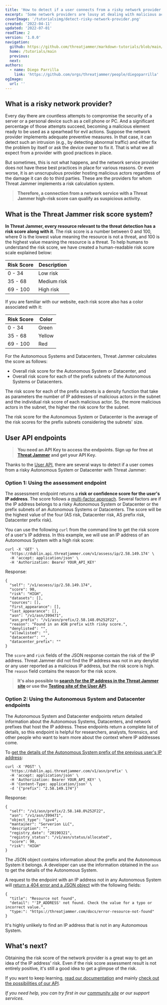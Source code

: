 ```yaml
---
title: 'How to detect if a user connects from a risky network provider'
excerpt: 'Some network providers are lousy at dealing with malicious actors on their network or data centers, but with Threat Jammer you can find out how prone an Autonomous System is to host them.'
coverImage: '/tutorialsimg/detect-risky-network-provider.png'
created: '2022-04-11'
updated: '2022-07-01'
readTime: 2
version: '1.0.0'
navigation:
  github: https://github.com/threatjammer/markdown-tutorials/blob/main/how-detect-user-connects-risky-network-provider.md
  home: /tutorials/main
  previous: 
  next: 
authors:
  - name: Diego Parrilla
    link: 'https://github.com/orgs/threatjammer/people/diegoparrilla'
ogImage:
  url: ''
---
```


## What is a risky network provider?

Every day there are countless attempts to compromise the security of a server or a personal device such as a cell phone or PC. And a significant percentage of those attempts succeed, becoming a malicious element ready to be used as a spearhead for evil actions. Suppose the network provider implements adequate preventive measures. In that case, it can detect such an intrusion (e.g., by detecting abnormal traffic) and either fix the problem by itself or ask the device owner to fix it. That is what we all expect from a provider with good practices in place.

But sometimes, this is not what happens, and the network service provider does not have these best practices in place for various reasons. Or even worse, it is an unscrupulous provider hosting malicious actors regardless of the damage it can do to third parties. These are the providers for whom Threat Jammer implements a risk calculation system.

> **Therefore, a connection from a network service with a Threat Jammer high-risk score can qualify as suspicious activity.**

## What is the Threat Jammer risk score system?

**In Threat Jammer, every resource relevant to the threat detection has a risk score along with it**. The risk score is a number between 0 and 100, where 0 is the lowest value meaning the resource is not a threat, and 100 is the highest value meaning the resource is a threat. To help humans to understand the risk score, we have created a human-readable risk score scale explained below:

| Risk Score | Description |
| ---------- | ----------- |
| 0 - 34     | Low risk    |
| 35 - 68    | Medium risk |
| 69 - 100   | High risk   |

If you are familiar with our website, each risk score also has a color associated with it:

| Risk Score | Color |
| ---------- | ----- |
| 0 - 34     | Green |
| 35 - 68    | Yellow |
| 69 - 100   | Red |

For the Autonomous Systems and Datacenters, Threat Jammer calculates the score as follows:
- Overall risk score for the Autonomous System or Datacenter, and
- Overall risk score for each of the prefix subnets of the Autonomous Systems or Datacenters.

The risk score for each of the prefix subnets is a density function that take as parameters the number of IP addresses of malicious actors in the subnet and the individual risk score of each malicious actor. So, the more malicious actors in the subnet, the higher the risk score for the subnet.

The risk score for the Autonomous System or Datacenter is the average of the risk scores for the prefix subnets considering the subnets' size.

## User API endpoints

> **You need an API Key to access the endpoints. Sign up for free at [Threat Jammer](https://threatjammer.com) and get your API Key.**

Thanks to the [User API](https://dublin.api.threatjammer.com/docs), there are several ways to detect if a user comes from a risky Autonomous System or Datacenter with Threat Jammer:

### Option 1: Using the assessment endpoint

The assessment endpoint returns a **risk or confidence score for the user's IP address**. The score follows a [multi-factor approach](https://threatjammer.com/docs/how-threat-jammer-works). Several factors are if the IP address belongs to a risky Autonomous System or Datacenter or the prefix subnets of an Autonomous Systems or Datacenters. The score will be the highest value of the four (AS risk, Datacenter risk, AS prefix risk, Datacenter prefix risk).

You can use the following `curl` from the command line to get the risk score of a user's IP address. In this example, we will use an IP address of an Autonomous System with a high risk score:

```
curl -X 'GET' \
  'https://dublin.api.threatjammer.com/v1/assess/ip/2.58.149.174' \
  -H 'accept: application/json' \
  -H 'Authorization: Bearer YOUR_API_KEY'
```

Response:

```
{
  "self": "/v1/assess/ip/2.58.149.174",
  "score": 90,
  "risk": "HIGH",
  "datasets": [],
  "sources": [],
  "first_appearance": [],
  "last_appearance": [],
  "asn": "/v1/asn/399471",
  "asn_prefix": "/v1/asn/prefix/2.58.148.0%252F22",
  "reason": "Found in an ASN prefix with risky score.",
  "denylisted": "",
  "allowlisted": "",
  "datacenter": "",
  "datacenter_prefix": ""
}
```

The `score` and `risk` fields of the JSON response contain the risk of the IP address. Threat Jammer did not find the IP address was not in any denylist or any user reported as a malicious IP address, but the risk score is high. The `reason` field contains the reason for the risk score.

> **It's also possible to [search for the IP address in the Threat Jammer site](https://threatjammer.com/info/2.58.149.174) or use the [Testing site of the User API](https://dublin.api.threatjammer.com/docs#/Data%20assesment/assess_ip_v1_assess_ip__ip_address__get).**

### Option 2: Using the Autonomous System and Datacenter endpoints

The Autonomous System and Datacenter endpoints return detailed information about the Autonomous Systems, Datacenters, and network prefixes that host the IP address. These endpoints return a complete list of details, so this endpoint is helpful for researchers, analysts, forensics, and other people who want to learn more about the context where IP addresses come.

To [get the details of the Autonomous System prefix of the previous user's IP address](https://dublin.api.threatjammer.com/docs#/Autonomous%20Systems%20information/query_asn_prefix_information_v1_asn_prefix_post):

```
curl -X 'POST' \
  'https://dublin.api.threatjammer.com/v1/asn/prefix' \
  -H 'accept: application/json' \
  -H 'Authorization: Bearer YOUR_API_KEY' \
  -H 'Content-Type: application/json' \
  -d '{"prefix": "2.58.149.174"}'
```

Response:

```
{
  "self": "/v1/asn/prefix/2.58.148.0%252F22",
  "asn": "/v1/asn/399471",
  "object_type": "ipv4",
  "mantainer": "Serverion LLC",
  "description": "",
  "registry_date": "20190321",
  "registry_status": "/v1/asn/status/allocated",
  "score": 90,
  "risk": "HIGH"
}
```

The JSON object contains information about the prefix and the Autonomous System it belongs. A developer can use the information obtained in the `asn` to get the details of the Autonomous System.

A request to the endpoint with an IP address not in any Autonomous System will [return a 404 error and a JSON object](https://threatjammer.com/docs/error-resource-not-found) with the following fields:

```
{
  "title": "Resource not found",
  "detail": "'IP_ADDRESS' not found. Check the value for a typo or incorrect value.",
  "type:": "https://threatjammer.com/docs/error-resource-not-found"
}
```

It's highly unlikely to find an IP address that is not in any Autonomous System.


## What's next?

Obtaining the risk score of the network provider is a great way to get an idea of the IP address' risk. Even if the risk score assessment result is not entirely positive, it's still a good idea to get a glimpse of the risk. 

If you want to keep learning, [read our documentation](https://threatjammer.com/docs/index) and mainly [check out the possibilities of our API](https://dublin.api.threatjammer.com/docs).


*If you need help, you can try first in our [community site](/community) or our  support services.*

